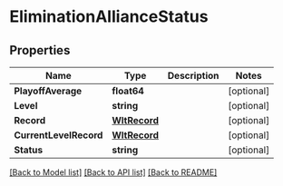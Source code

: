 # EliminationAllianceStatus

## Properties

Name | Type | Description | Notes
------------ | ------------- | ------------- | -------------
**PlayoffAverage** | **float64** |  | [optional] 
**Level** | **string** |  | [optional] 
**Record** | [**WltRecord**](WLT_Record.md) |  | [optional] 
**CurrentLevelRecord** | [**WltRecord**](WLT_Record.md) |  | [optional] 
**Status** | **string** |  | [optional] 

[[Back to Model list]](../README.md#documentation-for-models) [[Back to API list]](../README.md#documentation-for-api-endpoints) [[Back to README]](../README.md)


